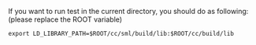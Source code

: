 

If you want to run test in the current directory, you should do as following: (please replace the ROOT variable)

```
export LD_LIBRARY_PATH=$ROOT/cc/sml/build/lib:$ROOT/cc/build/lib
```


